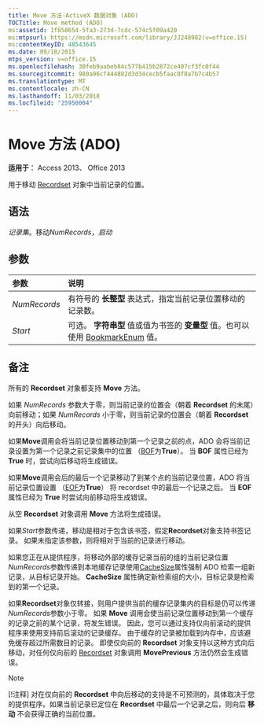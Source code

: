 ```yaml
---
title: Move 方法-ActiveX 数据对象 (ADO)
TOCTitle: Move method (ADO)
ms:assetid: 1f858654-5fa3-273d-7cdc-574c5f09a420
ms:mtpsurl: https://msdn.microsoft.com/library/JJ248982(v=office.15)
ms:contentKeyID: 48543645
ms.date: 09/18/2015
mtps_version: v=office.15
ms.openlocfilehash: 30feb9aabeb84c577b415b2872ce407cf3fc0f44
ms.sourcegitcommit: 980a96cf444882d3d34cecb5faac8f8a7b7c4b57
ms.translationtype: MT
ms.contentlocale: zh-CN
ms.lasthandoff: 11/03/2018
ms.locfileid: "25950004"
---
```

# <a name="move-method-ado"></a>Move 方法 (ADO)

**适用于**： Access 2013、 Office 2013

用于移动 [Recordset](recordset-object-ado.md) 对象中当前记录的位置。

## <a name="syntax"></a>语法

*记录集*。移动*NumRecords*，*启动*

## <a name="parameters"></a>参数

|参数|说明|
|:--------|:----------|
|*NumRecords* |有符号的 **长整型** 表达式，指定当前记录位置移动的记录数。|
|*Start* |可选。 **字符串型** 值或值为书签的 **变量型** 值。也可以使用 [BookmarkEnum](bookmarkenum.md) 值。|

## <a name="remarks"></a>备注

所有的 **Recordset** 对象都支持 **Move** 方法。

如果 *NumRecords* 参数大于零，则当前记录的位置会（朝着 **Recordset** 的末尾）向前移动；如果 *NumRecords* 小于零，则当前记录的位置会（朝着 **Recordset** 的开头）向后移动。

如果**Move**调用会将当前记录位置移动到第一个记录之前的点，ADO 会将当前记录设置为第一个记录之前记录集中的位置 （[BOF](bof-eof-properties-ado.md)为**True**）。 当 **BOF** 属性已经为 **True** 时，尝试向后移动将生成错误。

如果**Move**调用会后的最后一个记录移动了到某个点的当前记录位置，ADO 将当前记录位置设置 （[EOF](bof-eof-properties-ado.md)为**True**） 将 recordset 中的最后一个记录之后。 当 **EOF** 属性已经为 **True** 时尝试向前移动将生成错误。

从空 **Recordset** 对象调用 **Move** 方法将生成错误。

如果*Start*参数传递，移动是相对于包含该书签，假定**Recordset**对象支持书签记录。 如果未指定该参数，则将相对于当前的记录进行移动。

如果您正在从提供程序，将移动外部的缓存记录当前的组的当前记录位置*NumRecords*参数传递到本地缓存记录使用[CacheSize](cachesize-property-ado.md)属性强制 ADO 检索一组新记录，从目标记录开始。 **CacheSize** 属性确定新检索组的大小，目标记录是检索到的第一个记录。

如果**Recordset**对象仅转接，则用户提供当前的缓存记录集内的目标是仍可以传递*NumRecords*参数小于零。 如果 **Move** 调用会使当前记录位置移动到第一个缓存的记录之前的某个记录，将发生错误。 因此，您可以通过支持仅向前滚动的提供程序来使用支持前后滚动的记录缓存。 由于缓存的记录被加载到内存中，应该避免缓存超过所需数目的记录。 即使仅向前的 **Recordset** 对象支持以这种方式向后移动，对任何仅向前的 [Recordset](movefirst-movelast-movenext-and-moveprevious-methods-ado.md) 对象调用 **MovePrevious** 方法仍然会生成错误。


> [!NOTE]
> [!注释] 对在仅向前的 **Recordset** 中向后移动的支持是不可预测的，具体取决于您的提供程序。如果当前记录已定位在 **Recordset** 中最后一个记录之后，则向后 **移动** 不会获得正确的当前位置。



